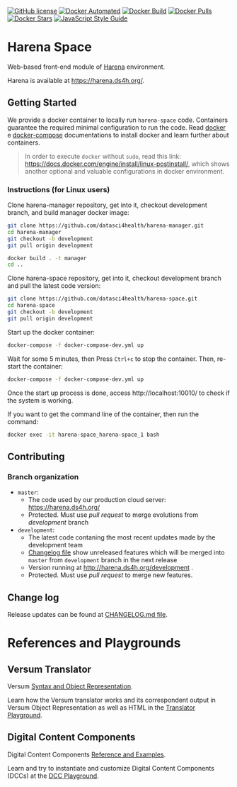 [![GitHub license](https://img.shields.io/github/license/Naereen/StrapDown.js.svg)](https://github.com/datasci4health/harena-space/blob/master/LICENSE)
[![Docker Automated](https://img.shields.io/docker/cloud/automated/datasci4health/harena-space.svg?style=flat)](https://cloud.docker.com/u/datasci4health/repository/registry-1.docker.io/datasci4health/harena-space)
[![Docker Build](https://img.shields.io/docker/cloud/build/datasci4health/harena-space.svg?style=flat)](https://cloud.docker.com/u/datasci4health/repository/registry-1.docker.io/datasci4health/harena-space)
[![Docker Pulls](https://img.shields.io/docker/pulls/datasci4health/harena-space.svg?style=flat)](https://cloud.docker.com/u/datasci4health/repository/registry-1.docker.io/datasci4health/harena-space)
[![Docker Stars](https://img.shields.io/docker/stars/datasci4health/harena-space.svg?style=flat)](https://cloud.docker.com/u/datasci4health/repository/registry-1.docker.io/datasci4health/harena-space)
[![JavaScript Style Guide](https://img.shields.io/badge/code_style-standard-brightgreen.svg)](https://standardjs.com)

# Harena Space

Web-based front-end module of [Harena](https://github.com/datasci4health/harena) environment.

Harena is available at https://harena.ds4h.org/.

<!-- platform that includes: authoring environment, player engine and the Versum narrative scripting language translator. -->

<!--
## Table of Contents 

* [Getting Started](#getting-started)
  * [Option 1: Access our instance running at cloud](#option-1-access-our-instance-running-at-cloud)
  * [Option 2: Running as Docker containers](#option-2-running-as-docker-containers)
  * [Option 3: Running locally](#option-3-running-locally)
* [Digital Content Component Playground](#digital-content-component-playground)
* [Directory Map](#directory-map)
 * [System Requirements](#system-requirements)
  * [For running as Docker containers](#for-running-as-linuxwindows-docker-containers)
  * [For running locally](#for-running-locally)
* [Configuration](#configuration)
  * [Virtualenvs: AdonisJS](#virtualenvs-adonisjs)
  * [Virtualenvs: Database](#virtualenvs-database)
* [Contributing](#contributing)
  * [Project organization](#project-organization)
  * [Branch organization (future CI/CD)](#branch-organization-future-cicd)-->

## Getting Started

We provide a docker container to locally run `harena-space` code. Containers guarantee the required minimal configuration to run the code. Read [docker](https://docs.docker.com/install/) e [docker-compose](https://docs.docker.com/compose/install/) documentations to install docker and learn further about containers.

> In order to execute `docker` without `sudo`, read this link: https://docs.docker.com/engine/install/linux-postinstall/, which shows another optional and valuable configurations in docker environment.

### Instructions (for Linux users)

Clone harena-manager repository, get into it, checkout development branch, and build manager docker image:
```bash
git clone https://github.com/datasci4health/harena-manager.git
cd harena-manager
git checkout -b development
git pull origin development

docker build . -t manager
cd ..
```

Clone harena-space repository, get into it, checkout development branch and pull the latest code version:
```bash
git clone https://github.com/datasci4health/harena-space.git
cd harena-space
git checkout -b development
git pull origin development
```

Start up the docker container:
```bash
docker-compose -f docker-compose-dev.yml up
```
Wait for some 5 minutes, then Press `Ctrl+c` to stop the container. Then, re-start the container:
```bash
docker-compose -f docker-compose-dev.yml up
```

Once the start up process is done, access http://localhost:10010/ to check if the system is working.

If you want to get the command line of the container, then run the command:
```bash
docker exec -it harena-space_harena-space_1 bash
```

## Contributing

### Branch organization
* `master`:
    * The code used by our production cloud server: https://harena.ds4h.org/
    * Protected. Must use _pull request_ to merge evolutions from _development_ branch
* `development`:
    * The latest code contaning the most recent updates made by the development team
    * [Changelog file](https://github.com/datasci4health/harena-space/blob/development/CHANGELOG.md) show unreleased features which will be merged into `master` from `development` branch in the next release
    * Version running at http://harena.ds4h.org/development . 
    * Protected. Must use _pull request_ to merge new features.

## Change log

Release updates can be found at [CHANGELOG.md file](https://github.com/datasci4health/harena-space/blob/development/CHANGELOG.md).

# References and Playgrounds

## Versum Translator

Versum [Syntax  and Object Representation](https://github.com/datasci4health/harena-docs/blob/master/versum/syntax.md).

Learn how the Versum translator works and its correspondent output in  Versum Object Representation as well as HTML in the [Translator Playground](https://ds4h.org/harena-space/src/adonisjs/public/translator/playground/).

## Digital Content Components

Digital Content Components [Reference and Examples](http://datasci4health.github.io/harena-space/src/adonisjs/public/dccs/).

Learn and try to instantiate and customize Digital Content Components (DCCs) at the [DCC Playground](http://datasci4health.github.io/harena-space/src/adonisjs/public/dccs/playground/).
